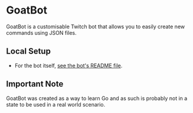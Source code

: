 # GoatBot

GoatBot is a customisable Twitch bot that allows you to easily create new commands using JSON files.

## Local Setup

* For the bot itself, [see the bot's README file](./bot/README.md).

## Important Note

GoatBot was created as a way to learn Go and as such is probably not in a state to be used in a real world scenario.
